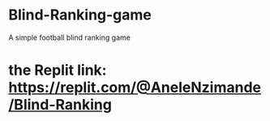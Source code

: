# Blind-Ranking-game
A simple football blind ranking game 
# the Replit link: https://replit.com/@AneleNzimande/Blind-Ranking
